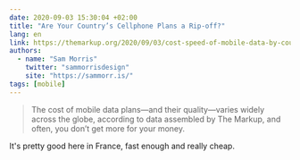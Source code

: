 ```yaml
---
date: 2020-09-03 15:30:04 +02:00
title: "Are Your Country’s Cellphone Plans a Rip-off?"
lang: en
link: https://themarkup.org/2020/09/03/cost-speed-of-mobile-data-by-country
authors:
  - name: "Sam Morris"
    twitter: "sammorrisdesign"
    site: "https://sammorr.is/"
tags: [mobile]
---
```


> The cost of mobile data plans—and their quality—varies widely across the globe, according to data assembled by The Markup, and often, you don’t get more for your money.

It's pretty good here in France, fast enough and really cheap.
